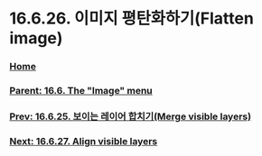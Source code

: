 # 16.6.26. 이미지 평탄화하기(Flatten image)

### [Home](./00-home.md)
### [Parent: 16.6. The "Image" menu](./16-06-00-the-image-menu.md)
### [Prev: 16.6.25. 보이는 레이어 합치기(Merge visible layers)](./16-06-25-merge_visible_layers.md)
### [Next: 16.6.27. Align visible layers](./16-06-27-align-visible-layers.md)
